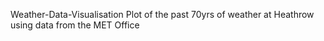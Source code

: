 Weather-Data-Visualisation
Plot of the past 70yrs of weather at Heathrow using data from the MET Office
